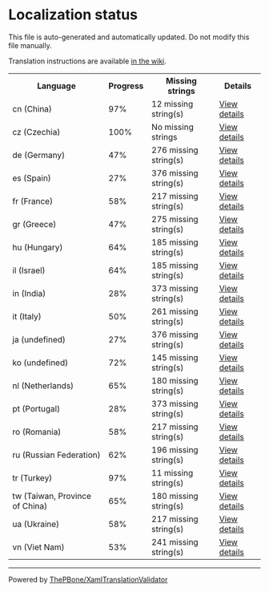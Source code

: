 # Localization status

This file is auto-generated and automatically updated. Do not modify this file manually.

Translation instructions are available [in the wiki](https://github.com/ThePBone/GalaxyBudsClient/wiki/3.-How-to-help-with-translations).

<table>
<tr><th>Language</th><th>Progress</th><th>Missing strings</th><th>Details</th></tr>
<tr><td>cn (China)</td><td>97%</td><td>12 missing string(s)</td><td><a href="cn.md">View details</a></td></tr>
<tr><td>cz (Czechia)</td><td>100%</td><td>No missing strings</td><td><a href="cz.md">View details</a></td></tr>
<tr><td>de (Germany)</td><td>47%</td><td>276 missing string(s)</td><td><a href="de.md">View details</a></td></tr>
<tr><td>es (Spain)</td><td>27%</td><td>376 missing string(s)</td><td><a href="es.md">View details</a></td></tr>
<tr><td>fr (France)</td><td>58%</td><td>217 missing string(s)</td><td><a href="fr.md">View details</a></td></tr>
<tr><td>gr (Greece)</td><td>47%</td><td>275 missing string(s)</td><td><a href="gr.md">View details</a></td></tr>
<tr><td>hu (Hungary)</td><td>64%</td><td>185 missing string(s)</td><td><a href="hu.md">View details</a></td></tr>
<tr><td>il (Israel)</td><td>64%</td><td>185 missing string(s)</td><td><a href="il.md">View details</a></td></tr>
<tr><td>in (India)</td><td>28%</td><td>373 missing string(s)</td><td><a href="in.md">View details</a></td></tr>
<tr><td>it (Italy)</td><td>50%</td><td>261 missing string(s)</td><td><a href="it.md">View details</a></td></tr>
<tr><td>ja (undefined)</td><td>27%</td><td>376 missing string(s)</td><td><a href="ja.md">View details</a></td></tr>
<tr><td>ko (undefined)</td><td>72%</td><td>145 missing string(s)</td><td><a href="ko.md">View details</a></td></tr>
<tr><td>nl (Netherlands)</td><td>65%</td><td>180 missing string(s)</td><td><a href="nl.md">View details</a></td></tr>
<tr><td>pt (Portugal)</td><td>28%</td><td>373 missing string(s)</td><td><a href="pt.md">View details</a></td></tr>
<tr><td>ro (Romania)</td><td>58%</td><td>217 missing string(s)</td><td><a href="ro.md">View details</a></td></tr>
<tr><td>ru (Russian Federation)</td><td>62%</td><td>196 missing string(s)</td><td><a href="ru.md">View details</a></td></tr>
<tr><td>tr (Turkey)</td><td>97%</td><td>11 missing string(s)</td><td><a href="tr.md">View details</a></td></tr>
<tr><td>tw (Taiwan, Province of China)</td><td>65%</td><td>180 missing string(s)</td><td><a href="tw.md">View details</a></td></tr>
<tr><td>ua (Ukraine)</td><td>58%</td><td>217 missing string(s)</td><td><a href="ua.md">View details</a></td></tr>
<tr><td>vn (Viet Nam)</td><td>53%</td><td>241 missing string(s)</td><td><a href="vn.md">View details</a></td></tr>

</table>

__________

Powered by [ThePBone/XamlTranslationValidator](https://github.com/ThePBone/XamlTranslationValidator)
